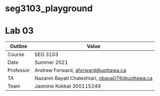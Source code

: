 # seg3103_playground
# Lab 03

| Outline | Value |
| --- | --- |
| Course | SEG 3103 |
| Date | Summer 2021 |
| Professor | Andrew Forward, aforward@uottawa.ca |
| TA | Nazanin Bayati Chaleshtari, nbaya076@uottawa.ca |
| Team | Jasmine Kokkat 300115249<br> |
